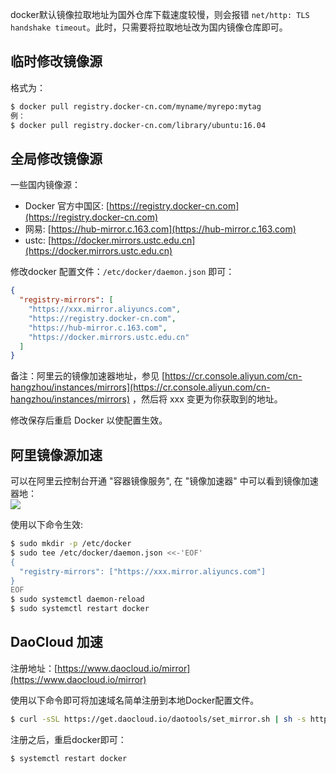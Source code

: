 docker默认镜像拉取地址为国外仓库下载速度较慢，则会报错 `net/http: TLS handshake timeout`。此时，只需要将拉取地址改为国内镜像仓库即可。

<a name="cb5af38e"></a>
## 临时修改镜像源

格式为：

```bash
$ docker pull registry.docker-cn.com/myname/myrepo:mytag
例：
$ docker pull registry.docker-cn.com/library/ubuntu:16.04
```

<a name="8QHVf"></a>
## 全局修改镜像源

一些国内镜像源：

- Docker 官方中国区: [https://registry.docker-cn.com](https://registry.docker-cn.com)
- 网易: [https://hub-mirror.c.163.com](https://hub-mirror.c.163.com)
- ustc: [https://docker.mirrors.ustc.edu.cn](https://docker.mirrors.ustc.edu.cn)

修改docker 配置文件：`/etc/docker/daemon.json` 即可：

```json
{
  "registry-mirrors": [
    "https://xxx.mirror.aliyuncs.com",
    "https://registry.docker-cn.com",
    "https://hub-mirror.c.163.com",
    "https://docker.mirrors.ustc.edu.cn"
  ]
}
```

备注：阿里云的镜像加速器地址，参见 [https://cr.console.aliyun.com/cn-hangzhou/instances/mirrors](https://cr.console.aliyun.com/cn-hangzhou/instances/mirrors) ，然后将 xxx 变更为你获取到的地址。

修改保存后重启 Docker 以使配置生效。

<a name="s2xlh"></a>
## 阿里镜像源加速

可以在阿里云控制台开通 "容器镜像服务", 在 "镜像加速器" 中可以看到镜像加速器地：<br />![](https://cdn.nlark.com/yuque/0/2020/png/2213540/1601027052669-776c960b-c0f6-47d0-8471-4622e9df3d04.png#align=left&display=inline&height=753&originHeight=928&originWidth=868&size=0&status=done&style=none&width=704)

使用以下命令生效:

```bash
$ sudo mkdir -p /etc/docker
$ sudo tee /etc/docker/daemon.json <<-'EOF'
{
  "registry-mirrors": ["https://xxx.mirror.aliyuncs.com"]
}
EOF
$ sudo systemctl daemon-reload
$ sudo systemctl restart docker
```

<a name="fWuwR"></a>
## DaoCloud 加速

注册地址：[https://www.daocloud.io/mirror](https://www.daocloud.io/mirror)

使用以下命令即可将加速域名简单注册到本地Docker配置文件。

```bash
$ curl -sSL https://get.daocloud.io/daotools/set_mirror.sh | sh -s http://f1361db2.m.daocloud.io
```

注册之后，重启docker即可：

```bash
$ systemctl restart docker
```
